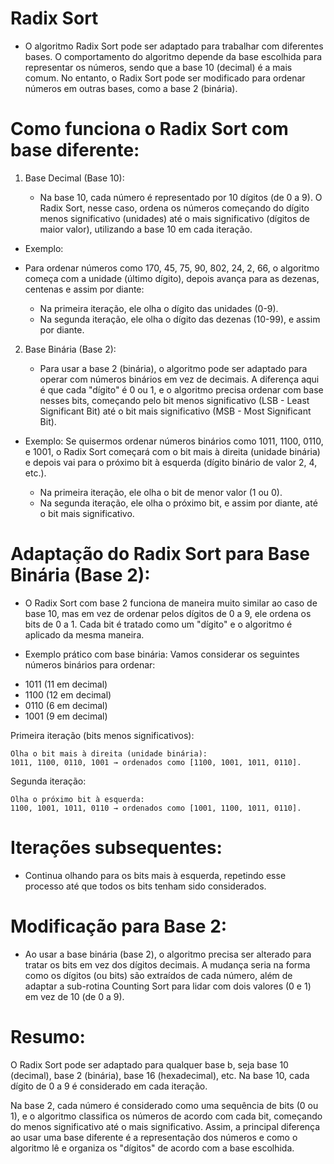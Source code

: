 # Radix Sort

- O algoritmo Radix Sort pode ser adaptado para trabalhar com diferentes bases. O comportamento do algoritmo depende da base escolhida para representar os números, sendo que a base 10 (decimal) é a mais comum. No entanto, o Radix Sort pode ser modificado para ordenar números em outras bases, como a base 2 (binária).

# Como funciona o Radix Sort com base diferente:

1. Base Decimal (Base 10):
    
    - Na base 10, cada número é representado por 10 dígitos (de 0 a 9). O Radix Sort, nesse caso, ordena os números começando do dígito menos significativo (unidades) até o mais significativo (dígitos de maior valor), utilizando a base 10 em cada iteração.

* Exemplo: 

- Para ordenar números como 170, 45, 75, 90, 802, 24, 2, 66, o algoritmo começa com a unidade (último dígito), depois avança para as dezenas, centenas e assim por diante:

    - Na primeira iteração, ele olha o dígito das unidades (0-9).
    - Na segunda iteração, ele olha o dígito das dezenas (10-99), e assim por diante.


2. Base Binária (Base 2):

    - Para usar a base 2 (binária), o algoritmo pode ser adaptado para operar com números binários em vez de decimais. A diferença aqui é que cada "dígito" é 0 ou 1, e o algoritmo precisa ordenar com base nesses bits, começando pelo bit menos significativo (LSB - Least Significant Bit) até o bit mais significativo (MSB - Most Significant Bit).

* Exemplo: Se quisermos ordenar números binários como 1011, 1100, 0110, e 1001, o Radix Sort começará com o bit mais à direita (unidade binária) e depois vai para o próximo bit à esquerda (dígito binário de valor 2, 4, etc.).

    - Na primeira iteração, ele olha o bit de menor valor (1 ou 0).
    - Na segunda iteração, ele olha o próximo bit, e assim por diante, até o bit mais significativo.

# Adaptação do Radix Sort para Base Binária (Base 2):

- O Radix Sort com base 2 funciona de maneira muito similar ao caso de base 10, mas em vez de ordenar pelos dígitos de 0 a 9, ele ordena os bits de 0 a 1. Cada bit é tratado como um "dígito" e o algoritmo é aplicado da mesma maneira.

* Exemplo prático com base binária:
Vamos considerar os seguintes números binários para ordenar:

- 1011 (11 em decimal)
- 1100 (12 em decimal)
- 0110 (6 em decimal)
- 1001 (9 em decimal)

Primeira iteração (bits menos significativos):

    Olha o bit mais à direita (unidade binária):
    1011, 1100, 0110, 1001 → ordenados como [1100, 1001, 1011, 0110].

Segunda iteração:

    Olha o próximo bit à esquerda:
    1100, 1001, 1011, 0110 → ordenados como [1001, 1100, 1011, 0110].

# Iterações subsequentes:

- Continua olhando para os bits mais à esquerda, repetindo esse processo até que todos os bits tenham sido considerados.

# Modificação para Base 2:

- Ao usar a base binária (base 2), o algoritmo precisa ser alterado para tratar os bits em vez dos dígitos decimais. A mudança seria na forma como os dígitos (ou bits) são extraídos de cada número, além de adaptar a sub-rotina Counting Sort para lidar com dois valores (0 e 1) em vez de 10 (de 0 a 9).

# Resumo:

O Radix Sort pode ser adaptado para qualquer base b, seja base 10 (decimal), base 2 (binária), base 16 (hexadecimal), etc.
Na base 10, cada dígito de 0 a 9 é considerado em cada iteração.

Na base 2, cada número é considerado como uma sequência de bits (0 ou 1), e o algoritmo classifica os números de acordo com cada bit, começando do menos significativo até o mais significativo. Assim, a principal diferença ao usar uma base diferente é a representação dos números e como o algoritmo lê e organiza os "dígitos" de acordo com a base escolhida.